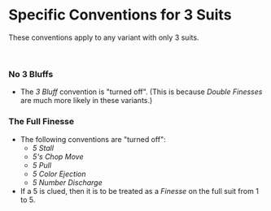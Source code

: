 # Specific Conventions for 3 Suits

These conventions apply to any variant with only 3 suits.

<br />

### No 3 Bluffs

- The *3 Bluff* convention is "turned off". (This is because *Double Finesses* are much more likely in these variants.)

### The Full Finesse

- The following conventions are "turned off":
  - *5 Stall*
  - *5's Chop Move*
  - *5 Pull*
  - *5 Color Ejection*
  - *5 Number Discharge* 
- If a 5 is clued, then it is to be treated as a *Finesse* on the full suit from 1 to 5.
